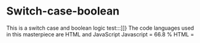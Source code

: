 # Switch-case-boolean
This is a switch case and boolean logic test:::]]}
The code languages used in this masterpiece are HTML and JavaScript
Javascript = 66.8 %
HTML = 
